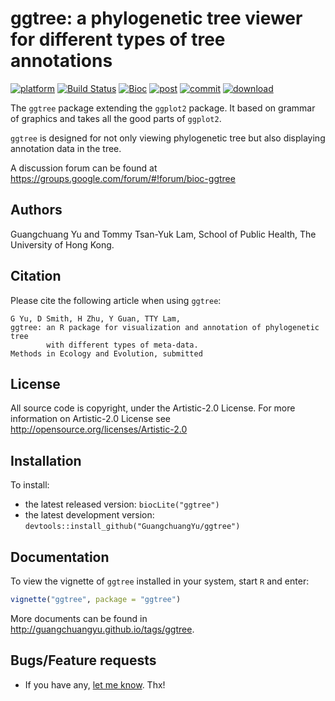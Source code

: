 #  ggtree: a phylogenetic tree viewer for different types of tree annotations

<!--[![Build Status](https://travis-ci.org/GuangchuangYu/ggtree.svg?branch=master)](https://travis-ci.org/GuangchuangYu/ggtree)
[![Build Status](https://ci.appveyor.com/api/projects/status/github/GuangchuangYu/ggtree?svg=true)](https://ci.appveyor.com/project/GuangchuangYu/ggtree/branch/master)-->
[![platform](http://www.bioconductor.org/shields/availability/devel/ggtree.svg)](https://www.bioconductor.org/packages/devel/bioc/html/ggtree.html#archives)
[![Build Status](http://www.bioconductor.org/shields/build/devel/bioc/ggtree.svg)](https://bioconductor.org/checkResults/devel/bioc-LATEST/ggtree/)
[![Bioc](http://www.bioconductor.org/shields/years-in-bioc/ggtree.svg)](https://www.bioconductor.org/packages/devel/bioc/html/ggtree.html#since)
[![post](http://www.bioconductor.org/shields/posts/ggtree.svg)](https://support.bioconductor.org/t/ggtree/)
[![commit](http://www.bioconductor.org/shields/commits/bioc/ggtree.svg)](https://www.bioconductor.org/packages/devel/bioc/html/ggtree.html#svn_source)
[![download](http://www.bioconductor.org/shields/downloads/ggtree.svg)](https://bioconductor.org/packages/stats/bioc/ggtree/)



The `ggtree` package extending the `ggplot2` package. It based on grammar of graphics and takes all the good parts of `ggplot2`. 

`ggtree` is designed for not only viewing phylogenetic tree but also displaying annotation data in the tree. 

A discussion forum can be found at <https://groups.google.com/forum/#!forum/bioc-ggtree>

## Authors ##

Guangchuang Yu and Tommy Tsan-Yuk Lam, School of Public Health, The University of Hong Kong.

## Citation ##

Please cite the following article when using `ggtree`:

```
G Yu, D Smith, H Zhu, Y Guan, TTY Lam,
ggtree: an R package for visualization and annotation of phylogenetic tree 
		with different types of meta-data.
Methods in Ecology and Evolution, submitted
```

## License ##

All source code is copyright, under the Artistic-2.0 License.
For more information on Artistic-2.0 License see <http://opensource.org/licenses/Artistic-2.0>

## Installation ##

To install:
 * the latest released version: `biocLite("ggtree")`
 * the latest development version: `devtools::install_github("GuangchuangYu/ggtree")`

## Documentation ##

To view the vignette of `ggtree` installed in your system, start `R` and enter:
```r
vignette("ggtree", package = "ggtree")
```

More documents can be found in <http://guangchuangyu.github.io/tags/ggtree>.


## Bugs/Feature requests ##

 - If you have any, [let me know](https://github.com/GuangchuangYu/ggtree/issues). Thx!

